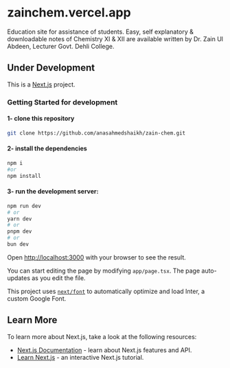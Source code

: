 # zainchem.vercel.app
Education site for assistance of students. Easy, self explanatory & downloadable notes of Chemistry XI & XII are available written by Dr. Zain Ul Abdeen, Lecturer Govt. Dehli College.
## Under Development

This is a [Next.js](https://nextjs.org/) project.

### Getting Started for development

#### 1- clone this repository
```bash
git clone https://github.com/anasahmedshaikh/zain-chem.git
```
#### 2- install the dependencies
```bash
npm i
#or
npm install
```
#### 3- run the development server:
```bash
npm run dev
# or
yarn dev
# or
pnpm dev
# or
bun dev
```

Open [http://localhost:3000](http://localhost:3000) with your browser to see the result.

You can start editing the page by modifying `app/page.tsx`. The page auto-updates as you edit the file.

This project uses [`next/font`](https://nextjs.org/docs/basic-features/font-optimization) to automatically optimize and load Inter, a custom Google Font.

## Learn More

To learn more about Next.js, take a look at the following resources:

- [Next.js Documentation](https://nextjs.org/docs) - learn about Next.js features and API.
- [Learn Next.js](https://nextjs.org/learn) - an interactive Next.js tutorial.
